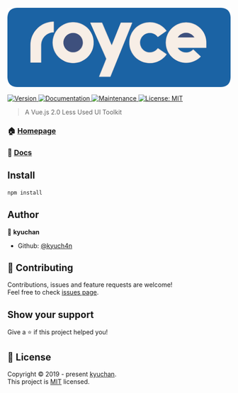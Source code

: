 <p align="center">
  <img style="width: 600px;" src="./assets/logo.png">
</p>

<p>
  <a href="https://www.npmjs.com/package/royce-ui" target="_blank">
    <img alt="Version" src="https://img.shields.io/npm/v/royce-ui.svg">
  </a>
  <a href="https://github.com/kyuch4n/royce-ui#readme" target="_blank">
    <img alt="Documentation" src="https://img.shields.io/badge/documentation-yes-brightgreen.svg" />
  </a>
  <a href="https://github.com/kyuch4n/royce-ui/graphs/commit-activity" target="_blank">
    <img alt="Maintenance" src="https://img.shields.io/badge/Maintained%3F-yes-green.svg" />
  </a>
  <a href="https://github.com/kyuch4n/royce-ui/blob/master/LICENSE" target="_blank">
    <img alt="License: MIT" src="https://img.shields.io/badge/License-MIT-yellow.svg" />
  </a>
</p>

> A Vue.js 2.0 Less Used UI Toolkit

### 🏠 [Homepage](https://github.com/kyuch4n/royce-ui#readme)
### 📖 [Docs](http://x.kyuchan.cn/royce-ui/)

## Install

```sh
npm install
```

## Author

👤 **kyuchan**

* Github: [@kyuch4n](https://github.com/kyuch4n)

## 🤝 Contributing

Contributions, issues and feature requests are welcome!<br />Feel free to check [issues page](https://github.com/kyuch4n/royce-ui/issues).

## Show your support

Give a ⭐️ if this project helped you!

## 📝 License

Copyright © 2019 - present [kyuchan](https://github.com/kyuch4n).<br />
This project is [MIT](https://github.com/kyuch4n/royce-ui/blob/master/LICENSE) licensed.
